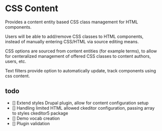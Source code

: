 # CSS Content
Provides a content entity based CSS class management for HTML components.

Users will be able to add/remove CSS classes to HTML components, instead of manually entering CSS/HTML via source editing means.

CSS options are sourced from content entities (for example terms), to allow for centeralized management of offered CSS classes to content authors, users, etc.

Text filters provide option to automatically update, track components using css content.

## todo
- [] Extend styles Drupal plugin, allow for content configuration setup
- [] Handling limited HTML allowed ckeditor configuration, passing array to styles ckeditor5 package
- [] Demo vocab creation
- [] Plugin validation